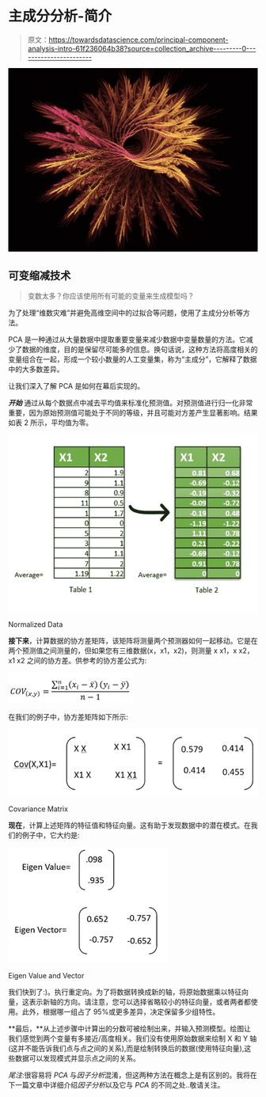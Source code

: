 # 主成分分析-简介

> 原文：<https://towardsdatascience.com/principal-component-analysis-intro-61f236064b38?source=collection_archive---------0----------------------->

![](img/8d3b38f476c1b410475eb58c69c0c4fc.png)

## 可变缩减技术

> 变数太多？你应该使用所有可能的变量来生成模型吗？

为了处理“维数灾难”并避免高维空间中的过拟合等问题，使用了主成分分析等方法。

PCA 是一种通过从大量数据中提取重要变量来减少数据中变量数量的方法。它减少了数据的维度，目的是保留尽可能多的信息。换句话说，这种方法将高度相关的变量组合在一起，形成一个较小数量的人工变量集，称为“主成分”，它解释了数据中的大多数差异。

让我们深入了解 PCA 是如何在幕后实现的。

***开始*** 通过从每个数据点中减去平均值来标准化预测值。对预测值进行归一化非常重要，因为原始预测值可能处于不同的等级，并且可能对方差产生显著影响。结果如表 2 所示，平均值为零。

![](img/32b2251b471abe4d6a26d89168c70e05.png)

Normalized Data

**接下来**，计算数据的协方差矩阵，该矩阵将测量两个预测器如何一起移动。它是在两个预测值之间测量的，但如果您有三维数据(x，x1，x2)，则测量 x x1，x x2，x1 x2 之间的协方差。供参考的协方差公式为:

![](img/9e75fb3c05b6c4625032b954a35bb778.png)

在我们的例子中，协方差矩阵如下所示:

![](img/50ff704557adb02d64b2e1491bbc3354.png)

Covariance Matrix

**现在**，计算上述矩阵的特征值和特征向量。这有助于发现数据中的潜在模式。在我们的例子中，它大约是:

![](img/3e50f0a822a9d9c2542e265de47ee606.png)

Eigen Value and Vector

我们快到了:)。执行重定向。为了将数据转换成新的轴，将原始数据乘以特征向量，这表示新轴的方向。请注意，您可以选择省略较小的特征向量，或者两者都使用。此外，根据哪一组占了 95%或更多差异，决定保留多少组特性。

**最后，**从上述步骤中计算出的分数可被绘制出来，并输入预测模型。绘图让我们感觉到两个变量有多接近/高度相关。我们没有使用原始数据来绘制 X 和 Y 轴(这并不能告诉我们点与点之间的关系),而是绘制转换后的数据(使用特征向量),这些数据可以发现模式并显示点之间的关系。

*尾注*:很容易将 *PCA* 与*因子分析*混淆，但这两种方法在概念上是有区别的。我将在下一篇文章中详细介绍*因子分析*以及它与 *PCA* 的不同之处..敬请关注。